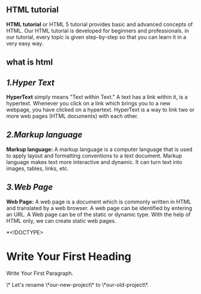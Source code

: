 ## HTML tutorial 
**HTML tutorial** or HTML 5 tutorial provides basic and advanced concepts of HTML. Our HTML tutorial is developed for beginners and professionals.
in our tutorial, every topic is given step-by-step so that you can learn it in a very easy way.

## what is html
## _1.Hyper Text_
**HyperText** simply means "Text within Text." A text has a link within it, is a hypertext. 
Whenever you click on a link which brings you to a new webpage, you have clicked on a hypertext. 
HyperText is a way to link two or more web pages (HTML documents) with each other.

## _2.Markup language_
**Markup language:** A markup language is a computer language that is used to apply layout and formatting conventions to a text document. 
Markup language makes text more interactive and dynamic. It can turn text into images, tables, links, etc.

## _3.Web Page_
**Web Page:** A web page is a document which is commonly written in HTML and translated by a web browser.
A web page can be identified by entering an URL. A Web page can be of the static or dynamic type. With the help of HTML only, we can create static web pages.


\*<!DOCTYPE>  
<html>  
<head>  
<title>Web page title</title>  
</head>  
<body>  
<h1>Write Your First Heading</h1>  
<p>Write Your First Paragraph.</p>  
</body>  
</html>\*
Let's rename \*our-new-project\* to \*our-old-project\*.

